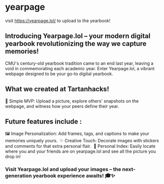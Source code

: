 # yearpage

visit https://yearpage.lol/ to upload to the yearbook!

## Introducing Yearpage.lol – your modern digital yearbook revolutionizing the way we capture memories!

CMU's century-old yearbook tradition came to an end last year, leaving a void in commemorating each academic year. Enter Yearpage.lol, a vibrant webpage designed to be your go-to digital yearbook. 

## What we created at Tartanhacks!  
📸 Simple MVP: Upload a picture, explore others' snapshots on the webpage, and witness how your peers define their year.

## Future features include :
 🖼️ Image Personalization: Add frames, tags, and captions to make your memories uniquely yours. 
 ✨ Creative Touch: Decorate images with stickers and comments for that extra personal flair. 
 📍 Personal Index: Easily locate where you and your friends are on yearpage.lol and see all the picture you drop in!
 
### Visit Yearpage.lol and upload your images – the next-generation yearbook experience awaits! 🎓✨
